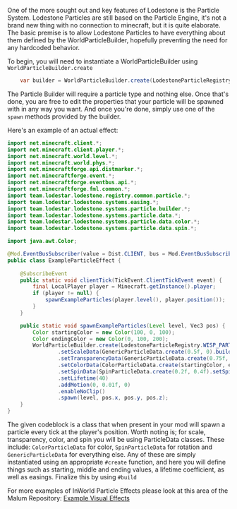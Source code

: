 One of the more sought out and key features of Lodestone is the Particle System.
Lodestone Particles are still based on the Particle Engine, it's not a brand new thing with no connection to minecraft, but it is quite elaborate.
The basic premise is to allow Lodestone Particles to have everything about them defined by the WorldParticleBuilder, hopefully preventing the need for any hardcoded behavior.

To begin, you will need to instantiate a WorldParticleBuilder using `WorldParticleBuilder.create`
```java
    var builder = WorldParticleBuilder.create(LodestoneParticleRegistry.WISP_PARTICLE)
```
The Particle Builder will require a particle type and nothing else. Once that's done, you are free to edit the properties that your particle will be spawned with in any way you want. And once you're done, simply use one of the `spawn` methods provided by the builder.

Here's an example of an actual effect:
```java
import net.minecraft.client.*;
import net.minecraft.client.player.*;
import net.minecraft.world.level.*;
import net.minecraft.world.phys.*;
import net.minecraftforge.api.distmarker.*;
import net.minecraftforge.event.*;
import net.minecraftforge.eventbus.api.*;
import net.minecraftforge.fml.common.*;
import team.lodestar.lodestone.registry.common.particle.*;
import team.lodestar.lodestone.systems.easing.*;
import team.lodestar.lodestone.systems.particle.builder.*;
import team.lodestar.lodestone.systems.particle.data.*;
import team.lodestar.lodestone.systems.particle.data.color.*;
import team.lodestar.lodestone.systems.particle.data.spin.*;

import java.awt.Color;

@Mod.EventBusSubscriber(value = Dist.CLIENT, bus = Mod.EventBusSubscriber.Bus.FORGE)
public class ExampleParticleEffect {
    
    @SubscribeEvent
    public static void clientTick(TickEvent.ClientTickEvent event) {
        final LocalPlayer player = Minecraft.getInstance().player;
        if (player != null) {
            spawnExampleParticles(player.level(), player.position());
        }
    }

    public static void spawnExampleParticles(Level level, Vec3 pos) {
        Color startingColor = new Color(100, 0, 100);
        Color endingColor = new Color(0, 100, 200);
        WorldParticleBuilder.create(LodestoneParticleRegistry.WISP_PARTICLE)
                .setScaleData(GenericParticleData.create(0.5f, 0).build())
                .setTransparencyData(GenericParticleData.create(0.75f, 0.25f).build())
                .setColorData(ColorParticleData.create(startingColor, endingColor).setCoefficient(1.4f).setEasing(Easing.BOUNCE_IN_OUT).build())
                .setSpinData(SpinParticleData.create(0.2f, 0.4f).setSpinOffset((level.getGameTime() * 0.2f) % 6.28f).setEasing(Easing.QUARTIC_IN).build())
                .setLifetime(40)
                .addMotion(0, 0.01f, 0)
                .enableNoClip()
                .spawn(level, pos.x, pos.y, pos.z);
    }
}
```

The given codeblock is a class that when present in your mod will spawn a particle every tick at the player's position.
Worth noting is; for scale, transparency, color, and spin you will be using ParticleData classes. 
These include: `ColorParticleData` for color, `SpinParticleData` for rotation and `GenericParticleData` for everything else.
Any of these are simply instantiated using an appropriate `#create` function, and here you will define things such as starting, middle and ending values, a lifetime coefficient, as well as easings. Finalize this by using `#build`

For more examples of InWorld Particle Effects please look at this area of the Malum Repository: [Example Visual Effects](https://github.com/SammySemicolon/Malum-Mod/tree/1.6-1.20.1/src/main/java/com/sammy/malum/visual_effects)